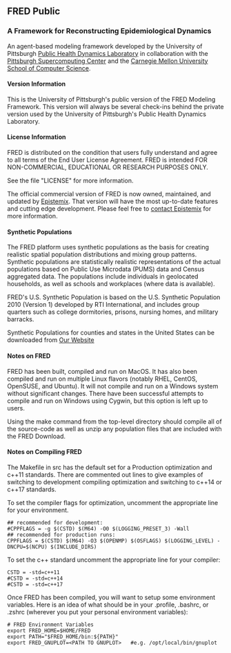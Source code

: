 ## FRED Public
### A Framework for Reconstructing Epidemiological Dynamics
An agent-based modeling framework developed by the University of Pittsburgh [Public Health Dynamics Laboratory](http://www.phdl.pitt.edu "PHDL website") in collaboration with the [Pittsburgh Supercomputing Center](http://www.psc.edu "PSC website") and the [Carnegie Mellon University School of Computer Science](http://www.cs.cmu.edu "CMU CS website").

#### Version Information
This is the University of Pittsburgh's public version of the FRED Modeling Framework. This version will always be several check-ins behind the private version used by the University of Pittsburgh's Public Health Dynamics Laboratory.

#### License Information
FRED is distributed on the condition that users fully understand and agree to all terms of the End User License Agreement.
FRED is intended FOR NON-COMMERCIAL, EDUCATIONAL OR RESEARCH PURPOSES ONLY.

See the file "LICENSE" for more information.

The official commercial version of FRED is now owned, maintained, and updated by [Epistemix](https://www.epistemix.com "Epistemix website"). That version will have the most up-to-date features and cutting edge development. Please feel free to [contact Epistemix](https://www.epistemix.com/contact-us "Epistemix Contact Page") for more information.

#### Synthetic Populations
The FRED platform uses synthetic populations as the basis for creating realistic spatial population distributions and mixing group patterns. 
Synthetic populations are statistically realistic representations of the actual populations based on Public Use Microdata (PUMS) data and
Census aggregated data. The populations include individuals in geolocated households, as well as schools and workplaces (where data is available).

FRED's U.S. Synthetic Population is based on the U.S. Synthetic Population 2010 (Version 1) developed by RTI International, and includes group quarters 
such as college dormitories, prisons, nursing homes, and military barracks.

Synthetic Populations for counties and states in the United States can be downloaded from [Our Website](https://fred.publichealth.pitt.edu/syn_pops "PHDL FRED Population Download site")

#### Notes on FRED
FRED has been built, compiled and run on MacOS. It has also been compiled and run on multiple Linux flavors (notably RHEL, CentOS, OpenSUSE, and Ubuntu). It will not compile and run on a Windows system without significant changes. There have been successful attempts to compile and run on Windows using Cygwin, but this option is left up to users.

Using the make command from the top-level directory should compile all of the source-code as well as unzip any population files that are included with the FRED Download.

#### Notes on Compiling FRED
The Makefile in src has the default set for a Production optimization and c++11 standards. There are commented out lines to give examples of switching to development compiling optimization and switching to c++14 or c++17 standards.

To set the  compiler flags for optimization, uncomment the appropriate line for your environment.
```
## recommended for development:
#CPPFLAGS = -g $(CSTD) $(M64) -O0 $(LOGGING_PRESET_3) -Wall
## recommended for production runs:
CPPFLAGS = $(CSTD) $(M64) -O3 $(OPENMP) $(OSFLAGS) $(LOGGING_LEVEL) -DNCPU=$(NCPU) $(INCLUDE_DIRS)
```

To set the c++ standard uncomment the appropriate line for your compiler:
```
CSTD = -std=c++11
#CSTD = -std=c++14
#CSTD = -std=c++17
```

Once FRED has been compiled, you will want to setup some environment variables. Here is an idea of what should be in your .profile, .bashrc, or .zshrc (wherever you put your personal environment variables):

```
# FRED Environment Variables
export FRED_HOME=$HOME/FRED
export PATH="$FRED_HOME/bin:${PATH}"
export FRED_GNUPLOT=<PATH TO GNUPLOT>   #e.g. /opt/local/bin/gnuplot
```
